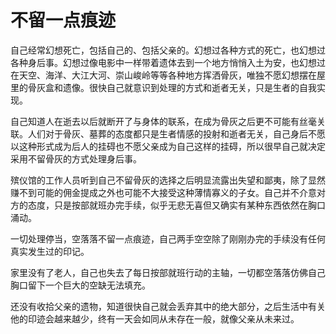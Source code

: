 # 不留一点痕迹


自己经常幻想死亡，包括自己的、包括父亲的。幻想过各种方式的死亡，也幻想过各种身后事。幻想过像电影中一样带着遗体去到一个地方悄悄入土为安，也幻想过在天空、海洋、大江大河、崇山峻岭等等各种地方挥洒骨灰，唯独不愿幻想摆在屋里的骨灰盒和遗像。很快自己就意识到处理的方式和逝者无关，只是生者的自我实现。

自己知道人在逝去以后就断开了与身体的联系，在成为骨灰之后更不可能有丝毫关联。人们对于骨灰、墓葬的态度都只是生者情感的投射和逝者无关，自己身后不愿以这种形式成为后人的挂碍也不愿父亲成为自己这样的挂碍，所以很早自己就决定采用不留骨灰的方式处理身后事。

殡仪馆的工作人员听到自己不留骨灰的选择之后明显流露出失望和鄙夷，除了显然赚不到可能的佣金提成之外也可能不大接受这种薄情寡义的子女。自己并不介意对方的态度，只是按部就班办完手续，似乎无悲无喜但又确实有某种东西依然在胸口涌动。

一切处理停当，空落落不留一点痕迹，自己两手空空除了刚刚办完的手续没有任何真实发生过的印记。

家里没有了老人，自己也失去了每日按部就班行动的主轴，一切都空落落仿佛自己胸口留下一个巨大的空缺无法填充。

还没有收拾父亲的遗物，知道很快自己就会丢弃其中的绝大部分，之后生活中有关他的印迹会越来越少，终有一天会如同从未存在一般，就像父亲从未来过。
